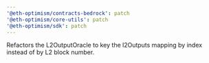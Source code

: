 ```yaml
---
'@eth-optimism/contracts-bedrock': patch
'@eth-optimism/core-utils': patch
'@eth-optimism/sdk': patch
---
```


Refactors the L2OutputOracle to key the l2Outputs mapping by index instead of by L2 block number.
